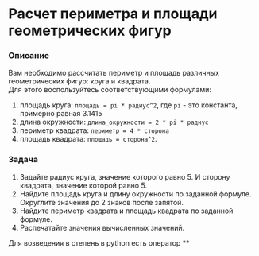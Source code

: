 # Расчет периметра и площади геометрических фигур

### Описание
Вам необходимо рассчитать периметр и площадь различных геометрических фигур: круга и квадрата.  
Для этого воспользуйтесь соответствующими формулами:
1. площадь круга: `площадь = pi * радиус^2`, где `pi` - это константа, примерно равная 3.1415
2. длина окружности: `длина_окружности = 2 * pi * радиус`
3. периметр квадрата: `периметр = 4 * сторона`
4. площадь квадрата: `площадь = сторона^2`.

### Задача

1. Задайте радиус круга, значение которого равно 5. И сторону квадрата, значение которой равно 5.
2. Найдите площадь круга и длину окружности по заданной формуле. Округлите значения до 2 знаков после запятой.
3. Найдите периметр квадрата и площадь квадрата по заданной формуле.
4. Распечатайте значения вычисленных значений.

<div class="hint">
  Для возведения в степень в python есть оператор **
</div>
